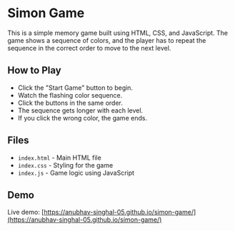 # Simon Game

This is a simple memory game built using HTML, CSS, and JavaScript. The game shows a sequence of colors, and the player has to repeat the sequence in the correct order to move to the next level.

## How to Play

- Click the "Start Game" button to begin.
- Watch the flashing color sequence.
- Click the buttons in the same order.
- The sequence gets longer with each level.
- If you click the wrong color, the game ends.

## Files

- `index.html` - Main HTML file
- `index.css` - Styling for the game
- `index.js` - Game logic using JavaScript

## Demo

Live demo: [https://anubhav-singhal-05.github.io/simon-game/](https://anubhav-singhal-05.github.io/simon-game/)
